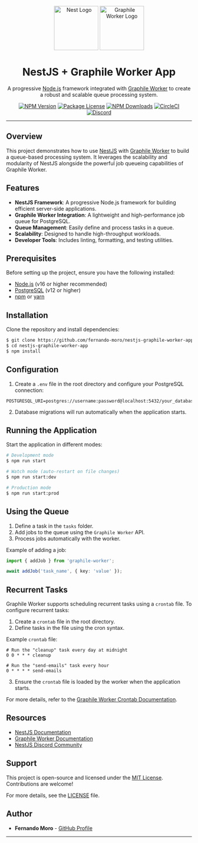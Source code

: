 <p align="center">
  <a href="http://nestjs.com/" target="blank"><img src="https://nestjs.com/img/logo-small.svg" width="120" alt="Nest Logo" /></a>
  <a href="https://worker.graphile.org/" target="blank"><img src="https://worker.graphile.org/img/logo.optimized.svg" width="120" alt="Graphile Worker Logo" /></a>
</p>

<h1 align="center">NestJS + Graphile Worker App</h1>

<p align="center">
  A progressive <a href="http://nodejs.org" target="_blank">Node.js</a> framework integrated with <a href="https://worker.graphile.org/" target="_blank">Graphile Worker</a> to create a robust and scalable queue processing system.
</p>

<p align="center">
  <a href="https://www.npmjs.com/~nestjscore" target="_blank"><img src="https://img.shields.io/npm/v/@nestjs/core.svg" alt="NPM Version" /></a>
  <a href="https://www.npmjs.com/~nestjscore" target="_blank"><img src="https://img.shields.io/npm/l/@nestjs/core.svg" alt="Package License" /></a>
  <a href="https://www.npmjs.com/~nestjscore" target="_blank"><img src="https://img.shields.io/npm/dm/@nestjs/common.svg" alt="NPM Downloads" /></a>
  <a href="https://circleci.com/gh/nestjs/nest" target="_blank"><img src="https://img.shields.io/circleci/build/github/nestjs/nest/master" alt="CircleCI" /></a>
  <a href="https://discord.gg/G7Qnnhy" target="_blank"><img src="https://img.shields.io/badge/discord-online-brightgreen.svg" alt="Discord"/></a>
</p>

---

## Overview

This project demonstrates how to use [NestJS](https://nestjs.com) with [Graphile Worker](https://worker.graphile.org/) to build a queue-based processing system. It leverages the scalability and modularity of NestJS alongside the powerful job queueing capabilities of Graphile Worker.

## Features

- **NestJS Framework**: A progressive Node.js framework for building efficient server-side applications.
- **Graphile Worker Integration**: A lightweight and high-performance job queue for PostgreSQL.
- **Queue Management**: Easily define and process tasks in a queue.
- **Scalability**: Designed to handle high-throughput workloads.
- **Developer Tools**: Includes linting, formatting, and testing utilities.

## Prerequisites

Before setting up the project, ensure you have the following installed:

- [Node.js](https://nodejs.org) (v16 or higher recommended)
- [PostgreSQL](https://www.postgresql.org) (v12 or higher)
- [npm](https://www.npmjs.com/) or [yarn](https://yarnpkg.com/)

## Installation

Clone the repository and install dependencies:

```bash
$ git clone https://github.com/fernando-moro/nestjs-graphile-worker-app.git
$ cd nestjs-graphile-worker-app
$ npm install
```

## Configuration

1. Create a `.env` file in the root directory and configure your PostgreSQL connection:

```env
POSTGRESQL_URI=postgres://username:password@localhost:5432/your_database
```

2. Database migrations will run automatically when the application starts.

## Running the Application

Start the application in different modes:

```bash
# Development mode
$ npm run start

# Watch mode (auto-restart on file changes)
$ npm run start:dev

# Production mode
$ npm run start:prod
```

## Using the Queue

1. Define a task in the `tasks` folder.
2. Add jobs to the queue using the `Graphile Worker` API.
3. Process jobs automatically with the worker.

Example of adding a job:

```typescript
import { addJob } from 'graphile-worker';

await addJob('task_name', { key: 'value' });
```

## Recurrent Tasks

Graphile Worker supports scheduling recurrent tasks using a `crontab` file. To configure recurrent tasks:

1. Create a `crontab` file in the root directory.
2. Define tasks in the file using the cron syntax.

Example `crontab` file:

```crontab
# Run the "cleanup" task every day at midnight
0 0 * * * cleanup

# Run the "send-emails" task every hour
0 * * * * send-emails
```

3. Ensure the `crontab` file is loaded by the worker when the application starts.

For more details, refer to the [Graphile Worker Crontab Documentation](https://worker.graphile.org/usage/crontab/).

## Resources

- [NestJS Documentation](https://docs.nestjs.com)
- [Graphile Worker Documentation](https://worker.graphile.org/)
- [NestJS Discord Community](https://discord.gg/G7Qnnhy)

## Support

This project is open-source and licensed under the [MIT License](https://opensource.org/licenses/MIT). Contributions are welcome!

For more details, see the [LICENSE](./LICENSE) file.

## Author

- **Fernando Moro** - [GitHub Profile](https://github.com/fernando-moro)

---
